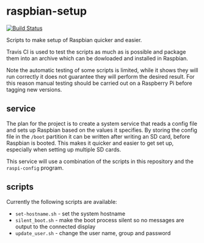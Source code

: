 # raspbian-setup

[![Build Status](https://travis-ci.com/lumastar/raspbian-setup.svg?branch=master)](https://travis-ci.com/lumastar/raspbian-setup)

Scripts to make setup of Raspbian quicker and easier.

Travis CI is used to test the scripts as much as is possible and package them into an archive which can be dowloaded and installed in Raspbian.

Note the automatic testing of some scripts is limited, while it shows they will run correctly it does not guarantee they will perform the desired result. For this reason manual testing should be carried out on a Raspberry Pi before tagging new versions.

## service

The plan for the project is to create a system service that reads a config file and sets up Raspbian based on the values it specifies. By storing the config file in the `/boot` partition it can be written after writing an SD card, before Raspbian is booted. This makes it quicker and easier to get set up, especially when setting up multiple SD cards.

This service will use a combination of the scripts in this repository and the `raspi-config` program.

## scripts

Currently the following scripts are available:

*  `set-hostname.sh` - set the system hostname
*  `silent_boot.sh` - make the boot process silent so no messages are output to the connected display
*  `update_user.sh` - change the user name, group and password
